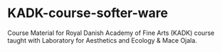 # KADK-course-softer-ware
Course Material for Royal Danish Academy of Fine Arts (KADK) course taught with Laboratory for Aesthetics and Ecology &amp; Mace Ojala.
